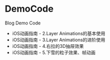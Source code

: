 # DemoCode
Blog Demo Code

* iOS动画指南 - 2.Layer Animations的基本使用
* iOS动画指南 - 3.Layer Animations的进阶使用
* iOS动画指南 - 4.右拉的3D抽屉效果
* iOS动画指南 - 5.下雪的粒子效果、帧动画
